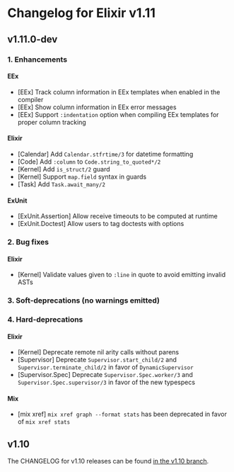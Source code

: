 # Changelog for Elixir v1.11

## v1.11.0-dev

### 1. Enhancements

#### EEx

  * [EEx] Track column information in EEx templates when enabled in the compiler
  * [EEx] Show column information in EEx error messages
  * [EEx] Support `:indentation` option when compiling EEx templates for proper column tracking

#### Elixir

  * [Calendar] Add `Calendar.stfrtime/3` for datetime formatting
  * [Code] Add `:column` to `Code.string_to_quoted*/2`
  * [Kernel] Add `is_struct/2` guard
  * [Kernel] Support `map.field` syntax in guards
  * [Task] Add `Task.await_many/2`

#### ExUnit

  * [ExUnit.Assertion] Allow receive timeouts to be computed at runtime
  * [ExUnit.Doctest] Allow users to tag doctests with options

### 2. Bug fixes

#### Elixir

  * [Kernel] Validate values given to `:line` in quote to avoid emitting invalid ASTs

### 3. Soft-deprecations (no warnings emitted)

### 4. Hard-deprecations

#### Elixir

  * [Kernel] Deprecate remote nil arity calls without parens
  * [Supervisor] Deprecate `Supervisor.start_child/2` and `Supervisor.terminate_child/2` in favor of `DynamicSupervisor`
  * [Supervisor.Spec] Deprecate `Supervisor.Spec.worker/3` and `Supervisor.Spec.supervisor/3` in favor of the new typespecs

#### Mix

  * [mix xref] `mix xref graph --format stats` has been deprecated in favor of `mix xref stats`

## v1.10

The CHANGELOG for v1.10 releases can be found [in the v1.10 branch](https://github.com/elixir-lang/elixir/blob/v1.10/CHANGELOG.md).
